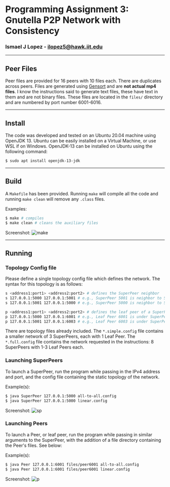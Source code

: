 # Programming Assignment 3: Gnutella P2P Network with Consistency

### Ismael J Lopez - ilopez5@hawk.iit.edu

---

## Peer Files
Peer files are provided for 16 peers with 10 files each. There are duplicates
across peers. Files are generated using
[Gensort](http://www.ordinal.com/gensort.html)
and are **not actual mp4 files**. I know the instructions said to generate
text files, these have text in them and are not binary files. These files are
located in the `files/` directory and are numbered by port number 6001-6016.

---

## Install
The code was developed and tested on an Ubuntu 20.04 machine using OpenJDK 13.
Ubuntu can be easily installed on a Virtual Machine, or use WSL if on Windows.
OpenJDK-13 can be installed on Ubuntu using the following command:
```bash
$ sudo apt install openjdk-13-jdk
```

---

## Build
A `Makefile` has been provided. Running `make` will compile all the code and
running `make clean` will remove any `.class` files.

Examples:
```bash
$ make # compiles
$ make clean # cleans the auxiliary files
```

Screenshot:
![make](#)

---

## Running

### Topology Config file
Please define a single topology config file which defines the network. The
syntax for this topology is as follows:

```bash
s <address1:port1> <address2:port2> # defines the SuperPeer neighbor
s 127.0.0.1:5000 127.0.0.1:5001 # e.g., SuperPeer 5001 is neighbor to SuperPeer 5000
s 127.0.0.1:5001 127.0.0.1:5000 # e.g., SuperPeer 5000 is neighbor to SuperPeer 5001

p <address1:port1> <address2:port2> # defines the leaf peer of a SuperPeer
p 127.0.0.1:5000 127.0.0.1:6001 # e.g., Leaf Peer 6001 is under SuperPeer 5000
p 127.0.0.1:5001 127.0.0.1:6003 # e.g., Leaf Peer 6003 is under SuperPeer 5001
```
There are topology files already included. The `*.simple.config`  file contains
a smaller network of 3 SuperPeers, each with 1 Leaf Peer. The `*.full.config` file
contains the network requested in the instructions: 8 SuperPeers with 1-3 Leaf
Peers each.

### Launching SuperPeers
To launch a SuperPeer, run the program while passing in the IPv4 address and
port, and the config file containing the static topology of the network.

Example(s):
```bash
$ java SuperPeer 127.0.0.1:5000 all-to-all.config
$ java SuperPeer 127.0.0.1:5000 linear.config
```

Screenshot:
![sp](#)

### Launching Peers
To launch a Peer, or leaf peer, run the program while passing in similar arguments
to the SuperPeer, with the addition of a file directory containing the Peer's
files. See below:

Example(s):
```bash
$ java Peer 127.0.0.1:6001 files/peer6001 all-to-all.config
$ java Peer 127.0.0.1:6001 files/peer6001 linear.config
```

Screenshot:
![p](#)